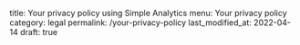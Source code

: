title: Your privacy policy using Simple Analytics
menu: Your privacy policy
category: legal
permalink: /your-privacy-policy
last_modified_at: 2022-04-14
draft: true

